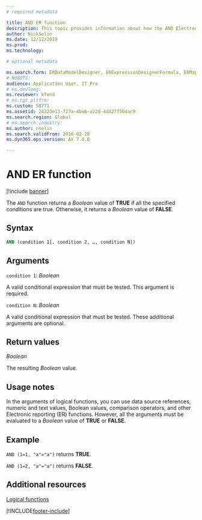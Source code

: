 ```yaml
---
# required metadata

title: AND ER function
description: This topic provides information about how the AND Electronic reporting (ER) function is used.
author: NickSelin
ms.date: 12/12/2019
ms.prod: 
ms.technology: 

# optional metadata

ms.search.form: ERDataModelDesigner, ERExpressionDesignerFormula, ERMappedFormatDesigner, ERModelMappingDesigner
# ROBOTS: 
audience: Application User, IT Pro
# ms.devlang: 
ms.reviewer: kfend
# ms.tgt_pltfrm: 
ms.custom: 58771
ms.assetid: 24223e13-727a-4be6-a22d-4d427f504ac9
ms.search.region: Global
# ms.search.industry: 
ms.author: nselin
ms.search.validFrom: 2016-02-28
ms.dyn365.ops.version: AX 7.0.0

---
```


# AND ER function

[!include [banner](../includes/banner.md)]

The `AND` function returns a *Boolean* value of **TRUE** if all the specified conditions are true. Otherwise, it returns a *Boolean* value of **FALSE**.

## Syntax

```vb
AND (condition 1[, condition 2, …, condition N])
```

## Arguments

`condition 1`: *Boolean*

A valid conditional expression that must be tested. This argument is required.

`condition N`: *Boolean*

A valid conditional expression that must be tested. These additional arguments are optional.

## Return values

*Boolean*

The resulting *Boolean* value.

## Usage notes

In the arguments of logical functions, you can use data source references, numeric and text values, Boolean values, comparison operators, and other Electronic reporting (ER) functions. However, all the arguments must be evaluated to a *Boolean* value of **TRUE** or **FALSE**.

## Example

`AND (1=1, "a"="a")` returns **TRUE**.

`AND (1=2, "a"="a")` returns **FALSE**.

## Additional resources

[Logical functions](er-functions-category-logical.md)


[!INCLUDE[footer-include](../../../includes/footer-banner.md)]